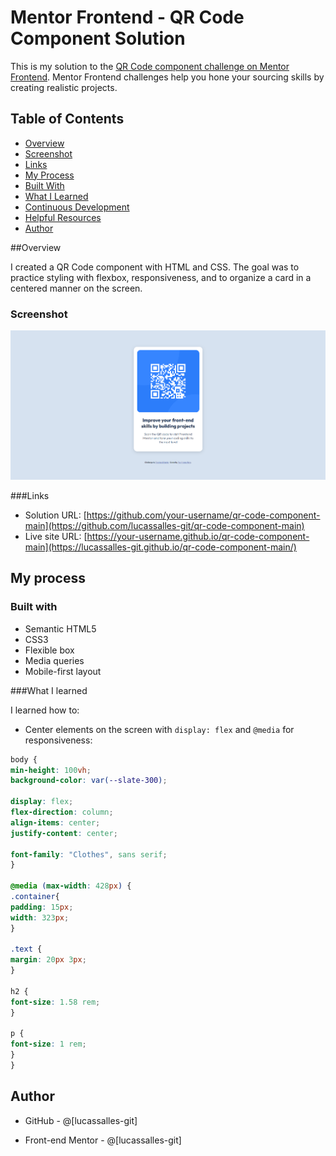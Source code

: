 # Mentor Frontend - QR Code Component Solution

This is my solution to the [QR Code component challenge on Mentor Frontend](https://www.frontendmentor.io/challenges/qr-code-component-iux_sIO_H). Mentor Frontend challenges help you hone your sourcing skills by creating realistic projects.

## Table of Contents

- [Overview](#overview)
- [Screenshot](#screenshot)
- [Links](#links)
- [My Process](#my-process)
- [Built With](#built-with)
- [What I Learned](#what-i-learned)
- [Continuous Development](#continuous-development)
- [Helpful Resources](#helpful-resources)
- [Author](#author)

##Overview

I created a QR Code component with HTML and CSS. The goal was to practice styling with flexbox, responsiveness, and to organize a card in a centered manner on the screen.

### Screenshot

![screenshot](./images/screenshot.png)

###Links

- Solution URL: [https://github.com/your-username/qr-code-component-main](https://github.com/lucassalles-git/qr-code-component-main)
- Live site URL: [https://your-username.github.io/qr-code-component-main](https://lucassalles-git.github.io/qr-code-component-main/)

## My process

### Built with

- Semantic HTML5
- CSS3
- Flexible box
- Media queries
- Mobile-first layout

###What I learned

I learned how to:

- Center elements on the screen with `display: flex` and `@media` for responsiveness:
```css
body {
min-height: 100vh;
background-color: var(--slate-300);

display: flex;
flex-direction: column;
align-items: center;
justify-content: center;

font-family: "Clothes", sans serif;
}

@media (max-width: 428px) {
.container{
padding: 15px;
width: 323px;
}

.text {
margin: 20px 3px;
}

h2 {
font-size: 1.58 rem;
}

p {
font-size: 1 rem;
}
}
```

## Author

- GitHub - @[lucassalles-git]

- Front-end Mentor - @[lucassalles-git]
